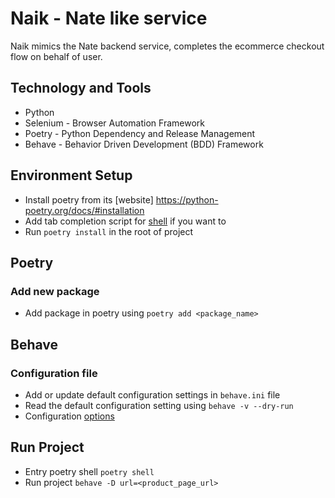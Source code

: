 # Naik - Nate like service
Naik mimics the Nate backend service, completes the ecommerce checkout flow on behalf of user.
## Technology and Tools
- Python
- Selenium - Browser Automation Framework
- Poetry - Python Dependency and Release Management
- Behave - Behavior Driven Development (BDD) Framework
## Environment Setup
- Install poetry from its [website] https://python-poetry.org/docs/#installation
- Add tab completion script for [shell](https://python-poetry.org/docs/#enable-tab-completion-for-bash-fish-or-zsh) if you want to
- Run `poetry install` in the root of project
## Poetry
### Add new package
-  Add package in poetry using `poetry add <package_name>`
## Behave
### Configuration file
- Add or update default configuration settings in `behave.ini` file
- Read the default configuration setting using `behave -v --dry-run`
- Configuration [options](https://behave.readthedocs.io/en/stable/behave.html#configuration-files)


## Run Project
- Entry poetry shell `poetry shell`
- Run project `behave -D url=<product_page_url>`



